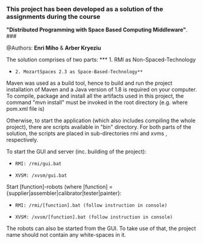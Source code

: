 ### This project has been developed as a solution of the assignments during the course
**"Distributed Programming with Space Based Computing Middleware"**. ###


@Authors: **Enri Miho** & **Arber Kryeziu**


The solution comprises of two parts:
    *** 1. RMI as Non-Spaced-Technology
*     2. MozartSpaces 2.3 as Space-Based-Technology**

Maven was used as a build tool, hence to build and run the project installation of Maven and a Java version of 1.8 is required on your computer.
To compile, package and install all the artifacts used in this project, the command "mvn install" must be invoked in the root directory (e.g. where pom.xml file is)

Otherwise, to start the application (which also includes compiling the whole project), there are scripts available in "bin" directory.
For both parts of the solution, the scripts are placed in sub-directories rmi and xvms , respectively.



To start the GUI and server (inc. building of the project):

*     RMI: /rmi/gui.bat
*     XVSM: /xvsm/gui.bat



Start [function]-robots (where [function] = {supplier|assembler|calibrator|tester|painter}:

*     RMI: /rmi/[function].bat (follow instruction in console)
*     XVSM: /xvsm/[function].bat (follow instruction in console)




The robots can also be started from the GUI. To take use of that, the project name should not contain any white-spaces in it.